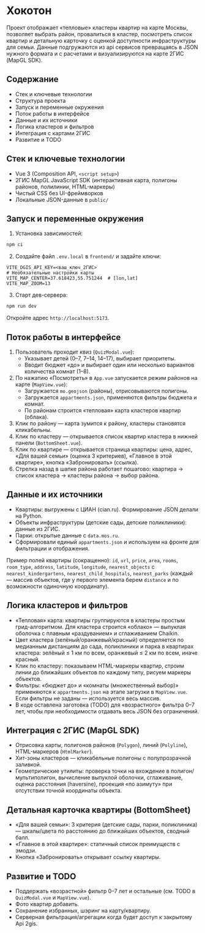 # Хокотон

Проект отображает «тепловые» кластеры квартир на карте Москвы, позволяет выбрать район, провалиться в кластер, посмотреть список квартир и детальную карточку с оценкой доступности инфраструктуры для семьи. Данные подгружаются из api сервисов превращаясь в JSON нужного формата и с расчетами и визуализируются на карте 2ГИС (MapGL SDK).

## Содержание
- Стек и ключевые технологии
- Структура проекта
- Запуск и переменные окружения
- Поток работы в интерфейсе
- Данные и их источники
- Логика кластеров и фильтров
- Интеграция с картами 2ГИС
- Развитие и TODO

## Стек и ключевые технологии
- Vue 3 (Composition API, `<script setup>`)
- 2ГИС MapGL JavaScript SDK (интерактивная карта, полигоны районов, полилинии, HTML-маркеры)
- Чистый CSS без UI-фреймворков
- Локальные JSON-данные в `public/`

## Запуск и переменные окружения
1) Установка зависимостей:
```bash
npm ci
```
2) Создайте файл `.env.local` в `frontend/` и задайте ключи:
```
VITE_DGIS_API_KEY=<ваш_ключ_2ГИС>
# Необязательные настройки карты
VITE_MAP_CENTER=37.618423,55.751244  # [lon,lat]
VITE_MAP_ZOOM=13
```
3) Старт дев-сервера:
```bash
npm run dev
```
Откройте адрес `http://localhost:5173`.

## Поток работы в интерфейсе
1) Пользователь проходит квиз (`QuizModal.vue`):
   - Указывает детей (0–7, 7–14, 14–17), выбирает приоритеты.
   - Вводит бюджет «до» и выбирает один или несколько вариантов количества комнат (1–8).
2) По нажатию «Посмотреть» в `App.vue` запускается режим районов на карте (`MapView.vue`):
   - Загружается `mo.geojson` (районы), отрисовываются полигоны.
   - Загружается `appartments.json`, применяются фильтры бюджета и комнат.
   - По районам строится «тепловая» карта кластеров квартир (облака).
3) Клик по району — карта зумится к району, кластеры становятся кликабельны.
4) Клик по кластеру — открывается список квартир кластера в нижней панели (`BottomSheet.vue`).
5) Клик по квартире — открывается страница квартиры: цена, адрес, «Для вашей семьи» (оценка 3 критериев), «Главное в этой квартире», кнопка «Забронировать» (ссылка).
6) Стрелка назад в шапке района работает пошагово: квартира → список кластера → кластеры района → выбор района.

## Данные и их источники
- Квартиры: выгружены с ЦИАН (cian.ru). Формирование JSON делали на Python.
- Объекты инфраструктуры (детские сады, детские поликлиники): данные из 2ГИС.
- Парки: открытые данные с `data.mos.ru`.
- Сформировали единый `appartments.json` и используем на фронте для фильтрации и отображения.

Пример полей квартиры (сокращенно): `id`, `url`, `price`, `area`, `rooms`, `room_type`, `address`, `latitude`, `longitude`, `nearest_objects` с `nearest_kindergartens`, `nearest_child_hospitals`, `nearest_parks` (каждый — массив объектов, где у первого элемента берем `distance` и по возможности одиночную координату).

## Логика кластеров и фильтров
- «Тепловая» карта: квартиры группируются в кластеры простым грид-алгоритмом. Для кластера строится «облако» — выпуклая оболочка с плавным «раздуванием» и сглаживанием Chaikin.
- Цвет кластера (зелёный/оранжевый/красный) определяется по медианным дистанциям до сада, поликлиники и парка в квартирах кластера: зелёный ≤ 1 км по всем, оранжевый ≤ 2 км по всем, иначе красный.
- Клик по кластеру: показываем HTML-маркеры квартир, строим линии до ближайших объектов по каждому типу, рисуем маркеры объектов.
- Фильтры: «бюджет до» и «комнаты (множественный выбор)» применяются к `appartments.json` на этапе загрузки в `MapView.vue`. Если фильтры не заданы — используется весь массив.
- В коде оставлена заготовка (TODO) для «возрастного» фильтра 0–7 лет, чтобы при необходимости отдавать весь JSON без ограничений.

## Интеграция с 2ГИС (MapGL SDK)
- Отрисовка карты, полигонов районов (`Polygon`), линий (`Polyline`), HTML-маркеров (`HtmlMarker`).
- Хит-зоны кластеров — кликабельные полигоны с полупрозрачной заливкой.
- Геометрические утилиты: проверка точки на вхождение в полигон/мультиполигон, вычисление выпуклой оболочки, сглаживание, оценка расстояния (haversine), проекция «по азимуту» при отсутствии точной координаты объекта.

## Детальная карточка квартиры (BottomSheet)
- «Для вашей семьи»: 3 критерия (детские сады, парки, поликлиника) — шкалы/цвета по расстоянию до ближайших объектов, сводный балл.
- «Главное в этой квартире»: статичный список преимуществ с эмодзи.
- Кнопка «Забронировать» открывает ссылку квартиры.

## Развитие и TODO
- Поддержать «возрастной» фильтр 0–7 лет и остальные (см. TODO в `QuizModal.vue` и `MapView.vue`).
- Фото квартир добавить.
- Сохранение избранных, шэринг на карту/квартиру.
- Серверная фильтрация/агрегации когда будет доступ к закрытому Api 2gis.